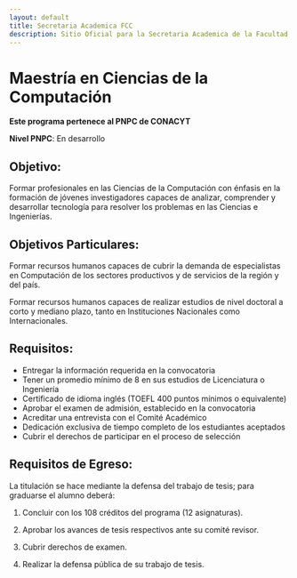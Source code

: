 ```yaml
---
layout: default
title: Secretaria Academica FCC
description: Sitio Oficial para la Secretaria Academica de la Facultad de Computación en la Benemérita Universidad Autónoma de Puebla.
---
```


# Maestría en Ciencias de la Computación

**Este programa pertenece al PNPC de CONACYT**

**Nivel PNPC**: En desarrollo

## Objetivo:
Formar profesionales en las Ciencias de la Computación con énfasis en la formación de jóvenes investigadores capaces de analizar, comprender y desarrollar tecnología para resolver los problemas en las Ciencias e Ingenierías.


## Objetivos Particulares:
Formar recursos humanos capaces de cubrir la demanda de especialistas en Computación de los sectores productivos y de servicios de la región y del país.

Formar recursos humanos capaces de realizar estudios de nivel doctoral a corto y mediano plazo, tanto en Instituciones Nacionales como Internacionales.


## Requisitos:
- Entregar la información requerida en la convocatoria
- Tener un promedio mínimo de 8 en sus estudios de Licenciatura o Ingeniería
- Certificado de idioma inglés (TOEFL 400 puntos mínimos o equivalente)
- Aprobar el examen de admisión, establecido en la convocatoria
- Acreditar una entrevista con el Comité Académico
- Dedicación exclusiva de tiempo completo de los estudiantes aceptados
- Cubrir el derechos de participar en el proceso de selección


## Requisitos de Egreso:
La titulación se hace mediante la defensa del trabajo de tesis; para graduarse el alumno deberá:

1. Concluir con los 108 créditos del programa (12 asignaturas).

2. Aprobar los avances de tesis respectivos ante su comité revisor.

3. Cubrir derechos de examen.

4. Realizar la defensa pública de su trabajo de tesis.


